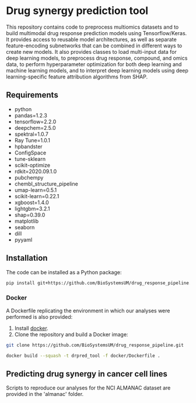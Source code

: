 # Drug synergy prediction tool

This repository contains code to preprocess multiomics datasets and to build multimodal drug response prediction models using Tensorflow/Keras.
It provides access to reusable model architectures, as well as separate feature-encoding subnetworks that can be combined
in different ways to create new models. It also provides classes to load multi-input data for deep learning models, to
preprocess drug response, compound, and omics data, to perform hyperparameter optimization for both
deep learning and machine learning models, and to interpret deep learning models using deep learning-specific feature attribution algorithms from SHAP. 

## Requirements
- python
- pandas=1.2.3
- tensorflow=2.2.0
- deepchem=2.5.0
- spektral=1.0.7
- Ray Tune=1.0.1
- hpbandster 
- ConfigSpace
- tune-sklearn
- scikit-optimize
- rdkit=2020.09.1.0
- pubchempy
- chembl_structure_pipeline
- umap-learn=0.5.1
- scikit-learn=0.22.1
- xgboost=1.4.0
- lightgbm=3.2.1
- shap=0.39.0
- matplotlib
- seaborn
- dill
- pyyaml


## Installation
The code can be installed as a Python package:
```bash
pip install git+https://github.com/BioSystemsUM/drug_response_pipeline.git
``` 

### Docker
A Dockerfile replicating the environment in which our analyses were performed is also provided:
1. Install [docker](https://docs.docker.com/install/).
2. Clone the repository and build a Docker image:
```bash
git clone https://github.com/BioSystemsUM/drug_response_pipeline.git

docker build --squash -t drpred_tool -f docker/Dockerfile .
``` 

## Predicting drug synergy in cancer cell lines
Scripts to reproduce our analyses for the NCI ALMANAC
dataset are provided in the 'almanac' folder.
